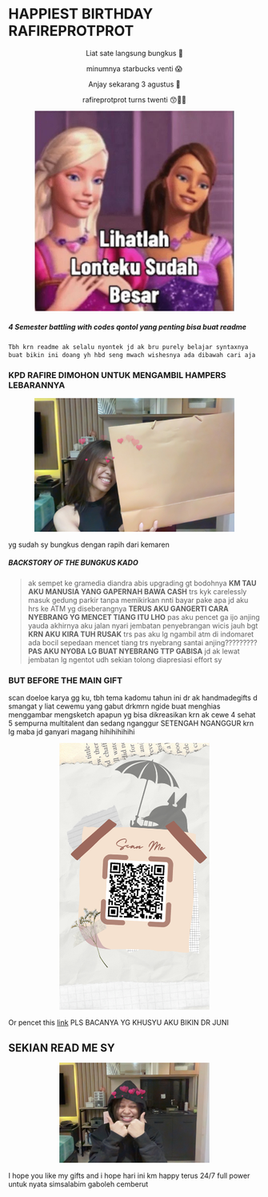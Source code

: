 # HAPPIEST BIRTHDAY RAFIREPROTPROT

<p align="center">
Liat sate langsung bungkus 🤤
</p>
<p align="center">
minumnya starbucks venti 😱
</p>
<p align="center">
Anjay sekarang 3 agustus 👀
</p>
<p align="center">
rafireprotprot turns twenti 😙🖕🏻
</p>

<p align="center">
  <img width="400" src="https://raw.githubusercontent.com/caithleend5/hbdseng.github.io/gh-pages/87d42bf0c81a67b11d583e673e125d9f.jpeg">
</p>
  

##### 4 Semester battling with ***codes qontol*** yang penting bisa buat readme 

```
Tbh krn readme ak selalu nyontek jd ak bru purely belajar syntaxnya buat bikin ini doang yh hbd seng mwach wishesnya ada dibawah cari aja
```

### KPD RAFIRE DIMOHON UNTUK MENGAMBIL HAMPERS LEBARANNYA

<p align="center">
  <img width="400" src="https://raw.githubusercontent.com/caithleend5/hbdseng.github.io/gh-pages/Photo%20on%2001-08-22%20at%2019.45%20%232.jpg">
</p>

yg sudah sy bungkus dengan rapih dari kemaren 

##### BACKSTORY OF THE BUNGKUS KADO 


> ak sempet ke gramedia diandra abis upgrading gt bodohnya **KM TAU AKU MANUSIA YANG GAPERNAH BAWA CASH** trs kyk carelessly masuk gedung parkir tanpa memikirkan nnti bayar pake apa jd aku hrs ke ATM yg diseberangnya **TERUS AKU GANGERTI CARA NYEBRANG YG MENCET TIANG ITU LHO** pas aku pencet ga ijo anjing yauda akhirnya aku jalan nyari jembatan penyebrangan wicis jauh bgt **KRN AKU KIRA TUH RUSAK** trs pas aku lg ngambil atm di indomaret ada bocil sepedaan mencet tiang trs nyebrang santai anjing????????? **PAS AKU NYOBA LG BUAT NYEBRANG TTP GABISA** jd ak lewat jembatan lg ngentot udh sekian tolong diapresiasi effort sy

### BUT BEFORE THE MAIN GIFT

scan doeloe karya gg ku, tbh tema kadomu tahun ini dr ak handmadegifts d smangat y liat cewemu yang gabut drkmrn ngide buat menghias menggambar mengsketch apapun yg bisa dikreasikan krn ak cewe 4 sehat 5 sempurna multitalent dan sedang nganggur SETENGAH NGANGGUR krn lg maba jd ganyari magang hihihihihihi

<p align="center">
  <img width="300" src="https://raw.githubusercontent.com/caithleend5/hbdseng.github.io/gh-pages/Beige%20Aesthetic%20Valentine%20Coupon%20Discount%20Instagram%20Story.png">
</p>

Or pencet this [link](https://drive.google.com/drive/folders/1uZUTknOVBsIVkzJc1Cd2QHprtILGgd1Q?usp=sharing) 
PLS BACANYA YG KHUSYU AKU BIKIN DR JUNI

## SEKIAN READ ME SY

<p align="center">
  <img width="300" src="https://raw.githubusercontent.com/caithleend5/hbdseng.github.io/gh-pages/Photo%20on%2001-08-22%20at%2020.38.jpg">
</p>


I hope you like my gifts and i hope hari ini km happy terus 24/7 full power untuk nyata simsalabim gaboleh cemberut 
